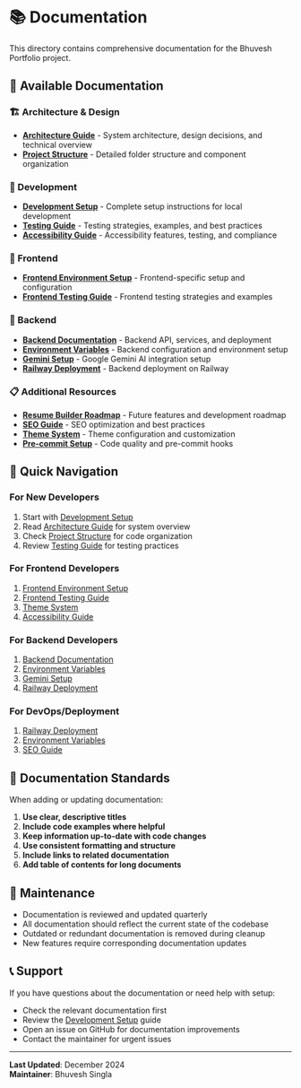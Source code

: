 # 📚 Documentation

This directory contains comprehensive documentation for the Bhuvesh Portfolio project.

## 📖 Available Documentation

### 🏗️ Architecture & Design

- **[Architecture Guide](./ARCHITECTURE.md)** - System architecture, design decisions, and technical overview
- **[Project Structure](./PROJECT_STRUCTURE.md)** - Detailed folder structure and component organization

### 🚀 Development

- **[Development Setup](./DEVELOPMENT_SETUP.md)** - Complete setup instructions for local development
- **[Testing Guide](./TESTING_GUIDE.md)** - Testing strategies, examples, and best practices
- **[Accessibility Guide](./ACCESSIBILITY_GUIDE.md)** - Accessibility features, testing, and compliance

### 🎨 Frontend

- **[Frontend Environment Setup](./frontend/FRONTEND_ENV_SETUP.md)** - Frontend-specific setup and configuration
- **[Frontend Testing Guide](./frontend/FRONTEND_TESTING_GUIDE.md)** - Frontend testing strategies and examples

### 🔧 Backend

- **[Backend Documentation](./backend/README.md)** - Backend API, services, and deployment
- **[Environment Variables](./backend/ENVIRONMENT_VARIABLES.md)** - Backend configuration and environment setup
- **[Gemini Setup](./backend/GEMINI_SETUP.md)** - Google Gemini AI integration setup
- **[Railway Deployment](./backend/RAILWAY_DEPLOYMENT.md)** - Backend deployment on Railway

### 📋 Additional Resources

- **[Resume Builder Roadmap](./RESUME_BUILDER_ROADMAP.md)** - Future features and development roadmap
- **[SEO Guide](./SEO_GUIDE.md)** - SEO optimization and best practices
- **[Theme System](./THEME_SYSTEM.md)** - Theme configuration and customization
- **[Pre-commit Setup](./PRE_COMMIT_SETUP.md)** - Code quality and pre-commit hooks

## 🚀 Quick Navigation

### For New Developers

1. Start with [Development Setup](./DEVELOPMENT_SETUP.md)
2. Read [Architecture Guide](./ARCHITECTURE.md) for system overview
3. Check [Project Structure](./PROJECT_STRUCTURE.md) for code organization
4. Review [Testing Guide](./TESTING_GUIDE.md) for testing practices

### For Frontend Developers

1. [Frontend Environment Setup](./frontend/FRONTEND_ENV_SETUP.md)
2. [Frontend Testing Guide](./frontend/FRONTEND_TESTING_GUIDE.md)
3. [Theme System](./THEME_SYSTEM.md)
4. [Accessibility Guide](./ACCESSIBILITY_GUIDE.md)

### For Backend Developers

1. [Backend Documentation](./backend/README.md)
2. [Environment Variables](./backend/ENVIRONMENT_VARIABLES.md)
3. [Gemini Setup](./backend/GEMINI_SETUP.md)
4. [Railway Deployment](./backend/RAILWAY_DEPLOYMENT.md)

### For DevOps/Deployment

1. [Railway Deployment](./backend/RAILWAY_DEPLOYMENT.md)
2. [Environment Variables](./backend/ENVIRONMENT_VARIABLES.md)
3. [SEO Guide](./SEO_GUIDE.md)

## 📝 Documentation Standards

When adding or updating documentation:

1. **Use clear, descriptive titles**
2. **Include code examples where helpful**
3. **Keep information up-to-date with code changes**
4. **Use consistent formatting and structure**
5. **Include links to related documentation**
6. **Add table of contents for long documents**

## 🔄 Maintenance

- Documentation is reviewed and updated quarterly
- All documentation should reflect the current state of the codebase
- Outdated or redundant documentation is removed during cleanup
- New features require corresponding documentation updates

## 📞 Support

If you have questions about the documentation or need help with setup:

- Check the relevant documentation first
- Review the [Development Setup](./DEVELOPMENT_SETUP.md) guide
- Open an issue on GitHub for documentation improvements
- Contact the maintainer for urgent issues

---

**Last Updated**: December 2024  
**Maintainer**: Bhuvesh Singla
